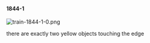#### 1844-1
![train-1844-1-0.png](https://github.com/lil-lab/nlvr/raw/master/nlvr/train/images/28/train-1844-1-0.png "train-1844-1-0.png")

there are exactly two yellow objects touching the edge